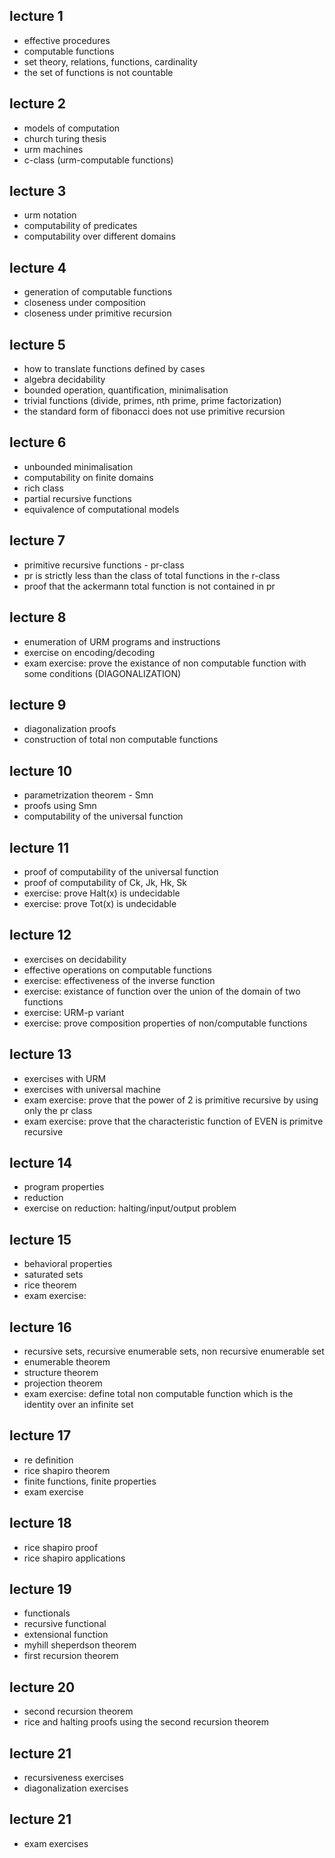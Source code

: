 ## lecture 1
* effective procedures
* computable functions
* set theory, relations, functions, cardinality
* the set of functions is not countable

## lecture 2
* models of computation
* church turing thesis
* urm machines
* c-class (urm-computable functions)

## lecture 3
* urm notation
* computability of predicates
* computability over different domains

## lecture 4
* generation of computable functions
* closeness under composition
* closeness under primitive recursion

## lecture 5
* how to translate functions defined by cases
* algebra decidability
* bounded operation, quantification, minimalisation
* trivial functions (divide, primes, nth prime, prime factorization)
* the standard form of fibonacci does not use primitive recursion

## lecture 6
* unbounded minimalisation
* computability on finite domains
* rich class
* partial recursive functions
* equivalence of computational models

## lecture 7
* primitive recursive functions - pr-class
* pr is strictly less than the class of total functions in the r-class
* proof that the ackermann total function is not contained in pr

## lecture 8
* enumeration of URM programs and instructions
* exercise on encoding/decoding
* exam exercise: prove the existance of non computable function with some conditions (DIAGONALIZATION)

## lecture 9
* diagonalization proofs
* construction of total non computable functions

## lecture 10
* parametrization theorem - Smn
* proofs using Smn
* computability of the universal function

## lecture 11
* proof of computability of the universal function
* proof of computability of Ck, Jk, Hk, Sk
* exercise: prove Halt(x) is undecidable
* exercise: prove Tot(x) is undecidable

## lecture 12
* exercises on decidability
* effective operations on computable functions
* exercise: effectiveness of the inverse function
* exercise: existance of function over the union of the domain of two functions
* exercise: URM-p variant
* exercise: prove composition properties of non/computable functions

## lecture 13
* exercises with URM
* exercises with universal machine
* exam exercise: prove that the power of 2 is primitive recursive by using only the pr class
* exam exercise: prove that the characteristic function of EVEN is primitve recursive

## lecture 14
* program properties
* reduction
* exercise on reduction: halting/input/output problem

## lecture 15
* behavioral properties
* saturated sets
* rice theorem
* exam exercise:

## lecture 16
* recursive sets, recursive enumerable sets, non recursive enumerable set
* enumerable theorem
* structure theorem
* projection theorem
* exam exercise: define total non computable function which is the identity over an infinite set

## lecture 17
* re definition
* rice shapiro theorem
* finite functions, finite properties
* exam exercise

## lecture 18
* rice shapiro proof
* rice shapiro applications

## lecture 19
* functionals
* recursive functional
* extensional function
* myhill sheperdson theorem
* first recursion theorem

## lecture 20
* second recursion theorem
* rice and halting proofs using the second recursion theorem

## lecture 21
* recursiveness exercises
* diagonalization exercises

## lecture 21
* exam exercises